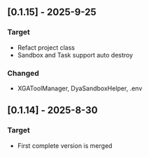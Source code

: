 ## [0.1.15] - 2025-9-25
### Target
- Refact project class
- Sandbox and Task support auto destroy
### Changed
- XGAToolManager, DyaSandboxHelper, .env


## [0.1.14] - 2025-8-30
### Target
- First complete version is merged 

